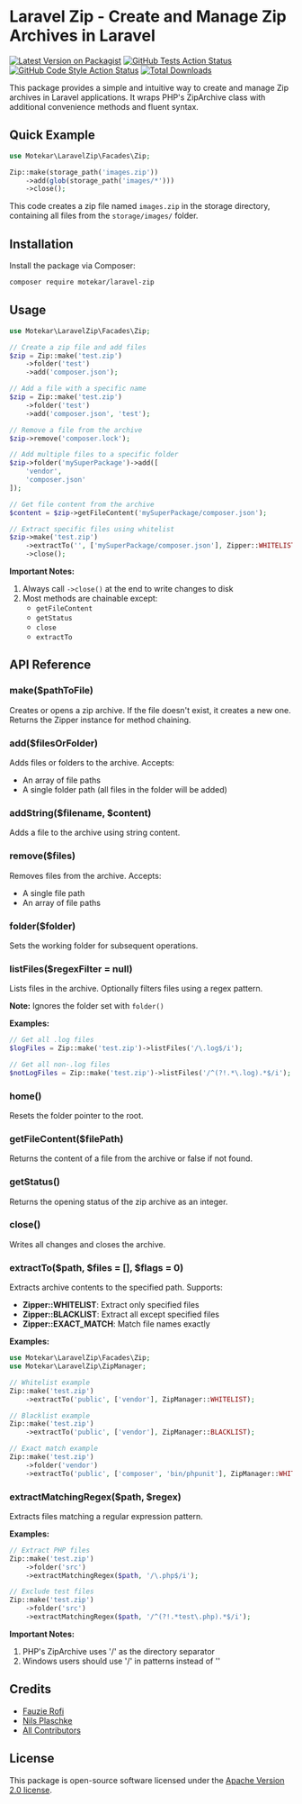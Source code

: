 # Laravel Zip - Create and Manage Zip Archives in Laravel

[![Latest Version on Packagist](https://img.shields.io/packagist/v/motekar/laravel-zip.svg?style=flat-square)](https://packagist.org/packages/motekar/laravel-zip)
[![GitHub Tests Action Status](https://img.shields.io/github/actions/workflow/status/motekar/laravel-zip/run-tests.yml?branch=main&label=tests&style=flat-square)](https://github.com/motekar/laravel-zip/actions?query=workflow%3Arun-tests+branch%3Amain)
[![GitHub Code Style Action Status](https://img.shields.io/github/actions/workflow/status/motekar/laravel-zip/fix-php-code-style-issues.yml?branch=main&label=code%20style&style=flat-square)](https://github.com/motekar/laravel-zip/actions?query=workflow%3A"Fix+PHP+code+style+issues"+branch%3Amain)
[![Total Downloads](https://img.shields.io/packagist/dt/motekar/laravel-zip.svg?style=flat-square)](https://packagist.org/packages/motekar/laravel-zip)

This package provides a simple and intuitive way to create and manage Zip archives in Laravel applications. It wraps PHP's ZipArchive class with additional convenience methods and fluent syntax.

## Quick Example

```php
use Motekar\LaravelZip\Facades\Zip;

Zip::make(storage_path('images.zip'))
    ->add(glob(storage_path('images/*')))
    ->close();
```

This code creates a zip file named `images.zip` in the storage directory, containing all files from the `storage/images/` folder.

## Installation

Install the package via Composer:

```bash
composer require motekar/laravel-zip
```

## Usage

```php
use Motekar\LaravelZip\Facades\Zip;

// Create a zip file and add files
$zip = Zip::make('test.zip')
    ->folder('test')
    ->add('composer.json');

// Add a file with a specific name
$zip = Zip::make('test.zip')
    ->folder('test')
    ->add('composer.json', 'test');

// Remove a file from the archive
$zip->remove('composer.lock');

// Add multiple files to a specific folder
$zip->folder('mySuperPackage')->add([
    'vendor',
    'composer.json'
]);

// Get file content from the archive
$content = $zip->getFileContent('mySuperPackage/composer.json');

// Extract specific files using whitelist
$zip->make('test.zip')
    ->extractTo('', ['mySuperPackage/composer.json'], Zipper::WHITELIST)
    ->close();
```

**Important Notes:**
1. Always call `->close()` at the end to write changes to disk
2. Most methods are chainable except:
   - `getFileContent`
   - `getStatus`
   - `close`
   - `extractTo`

## API Reference

### make($pathToFile)
Creates or opens a zip archive. If the file doesn't exist, it creates a new one. Returns the Zipper instance for method chaining.

### add($filesOrFolder)
Adds files or folders to the archive. Accepts:
- An array of file paths
- A single folder path (all files in the folder will be added)

### addString($filename, $content)
Adds a file to the archive using string content.

### remove($files)
Removes files from the archive. Accepts:
- A single file path
- An array of file paths

### folder($folder)
Sets the working folder for subsequent operations.

### listFiles($regexFilter = null)
Lists files in the archive. Optionally filters files using a regex pattern.

**Note:** Ignores the folder set with `folder()`

**Examples:**
```php
// Get all .log files
$logFiles = Zip::make('test.zip')->listFiles('/\.log$/i');

// Get all non-.log files
$notLogFiles = Zip::make('test.zip')->listFiles('/^(?!.*\.log).*$/i');
```

### home()
Resets the folder pointer to the root.

### getFileContent($filePath)
Returns the content of a file from the archive or false if not found.

### getStatus()
Returns the opening status of the zip archive as an integer.

### close()
Writes all changes and closes the archive.

### extractTo($path, $files = [], $flags = 0)
Extracts archive contents to the specified path. Supports:
- **Zipper::WHITELIST**: Extract only specified files
- **Zipper::BLACKLIST**: Extract all except specified files
- **Zipper::EXACT_MATCH**: Match file names exactly

**Examples:**
```php
use Motekar\LaravelZip\Facades\Zip;
use Motekar\LaravelZip\ZipManager;

// Whitelist example
Zip::make('test.zip')
    ->extractTo('public', ['vendor'], ZipManager::WHITELIST);

// Blacklist example
Zip::make('test.zip')
    ->extractTo('public', ['vendor'], ZipManager::BLACKLIST);

// Exact match example
Zip::make('test.zip')
    ->folder('vendor')
    ->extractTo('public', ['composer', 'bin/phpunit'], ZipManager::WHITELIST | ZipManager::EXACT_MATCH);
```

### extractMatchingRegex($path, $regex)
Extracts files matching a regular expression pattern.

**Examples:**
```php
// Extract PHP files
Zip::make('test.zip')
    ->folder('src')
    ->extractMatchingRegex($path, '/\.php$/i');

// Exclude test files
Zip::make('test.zip')
    ->folder('src')
    ->extractMatchingRegex($path, '/^(?!.*test\.php).*$/i');
```

**Important Notes:**
1. PHP's ZipArchive uses '/' as the directory separator
2. Windows users should use '/' in patterns instead of '\'

## Credits

- [Fauzie Rofi](https://github.com/fauzie811)
- [Nils Plaschke](http://nilsplaschke.de)
- [All Contributors](../../contributors)

## License

This package is open-source software licensed under the [Apache Version 2.0 license](LICENSE.md).
